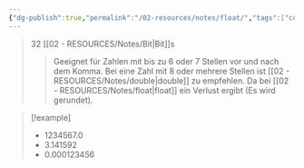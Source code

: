 ```yaml
---
{"dg-publish":true,"permalink":"/02-resources/notes/float/","tags":["code","speicher"],"noteIcon":"","updated":"2025-09-05T10:12:29.460+02:00"}
---
```


>32 [[02 - RESOURCES/Notes/Bit\|Bit]]s
>>Geeignet für Zahlen mit bis zu 6 oder 7 Stellen vor und nach dem Komma.
>>Bei eine Zahl mit 8 oder mehrere Stellen ist [[02 - RESOURCES/Notes/double\|double]] zu empfehlen. Da bei [[02 - RESOURCES/Notes/float\|float]] ein Verlust ergibt (Es wird gerundet). 


>[!example] 
>- 1234567.0
>- 3.141592
>- 0.000123456